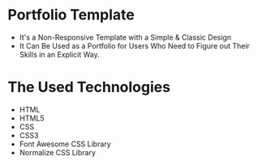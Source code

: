 # Portfolio Template
* It's a Non-Responsive Template with a Simple & Classic Design
* It Can Be Used as a Portfolio for Users Who Need to Figure out Their Skills in an Explicit Way.
 
 # The Used Technologies
 * HTML
 * HTML5
 * CSS
 * CSS3
 * Font Awesome CSS Library
 * Normalize CSS Library
